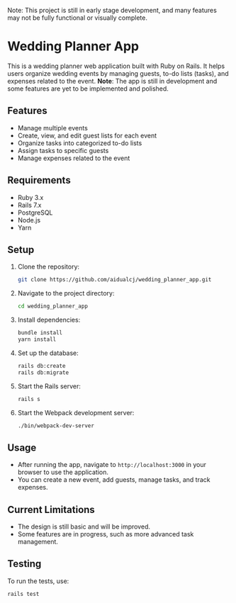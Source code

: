 Note: This project is still in early stage development, and many features may not be fully functional or visually complete.
# Wedding Planner App

This is a wedding planner web application built with Ruby on Rails. It helps users organize wedding events by managing guests, to-do lists (tasks), and expenses related to the event. **Note**: The app is still in development and some features are yet to be implemented and polished.

## Features

- Manage multiple events
- Create, view, and edit guest lists for each event
- Organize tasks into categorized to-do lists
- Assign tasks to specific guests
- Manage expenses related to the event

## Requirements

- Ruby 3.x
- Rails 7.x
- PostgreSQL
- Node.js
- Yarn

## Setup

1. Clone the repository:
    ```bash
    git clone https://github.com/aidualcj/wedding_planner_app.git
    ```

2. Navigate to the project directory:
    ```bash
    cd wedding_planner_app
    ```

3. Install dependencies:
    ```bash
    bundle install
    yarn install
    ```

4. Set up the database:
    ```bash
    rails db:create
    rails db:migrate
    ```

5. Start the Rails server:
    ```bash
    rails s
    ```

6. Start the Webpack development server:
    ```bash
    ./bin/webpack-dev-server
    ```

## Usage

- After running the app, navigate to `http://localhost:3000` in your browser to use the application.
- You can create a new event, add guests, manage tasks, and track expenses.
  
## Current Limitations

- The design is still basic and will be improved.
- Some features are in progress, such as more advanced task management.
  
## Testing

To run the tests, use:
```bash
rails test
